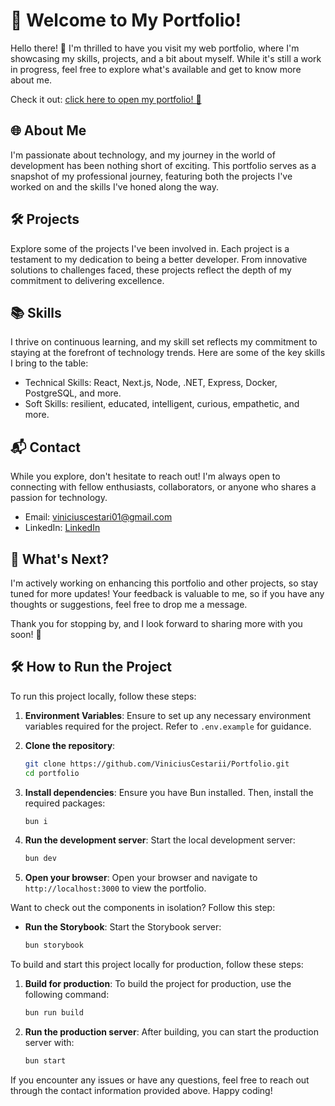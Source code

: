 # 🚀 Welcome to My Portfolio!

Hello there! 👋 I'm thrilled to have you visit my web portfolio, where I'm showcasing my skills, projects, and a bit about myself. While it's still a work in progress, feel free to explore what's available and get to know more about me.

Check it out: [click here to open my portfolio! 🤗](https://viniciuscestarii-portfolio.vercel.app/)

## 🌐 About Me
I'm passionate about technology, and my journey in the world of development has been nothing short of exciting. This portfolio serves as a snapshot of my professional journey, featuring both the projects I've worked on and the skills I've honed along the way.

## 🛠️ Projects
Explore some of the projects I've been involved in. Each project is a testament to my dedication to being a better developer. From innovative solutions to challenges faced, these projects reflect the depth of my commitment to delivering excellence.

## 📚 Skills
I thrive on continuous learning, and my skill set reflects my commitment to staying at the forefront of technology trends. Here are some of the key skills I bring to the table:

- Technical Skills: React, Next.js, Node, .NET, Express, Docker, PostgreSQL, and more.
- Soft Skills: resilient, educated, intelligent, curious, empathetic, and more.

## 📬 Contact
While you explore, don't hesitate to reach out! I'm always open to connecting with fellow enthusiasts, collaborators, or anyone who shares a passion for technology.

- Email: viniciuscestari01@gmail.com
- LinkedIn: [LinkedIn](https://www.linkedin.com/in/-vinicius-cestari/)

## 📆 What's Next?
I'm actively working on enhancing this portfolio and other projects, so stay tuned for more updates! Your feedback is valuable to me, so if you have any thoughts or suggestions, feel free to drop me a message.

Thank you for stopping by, and I look forward to sharing more with you soon! 🌟

## 🛠️ How to Run the Project

To run this project locally, follow these steps:

1. **Environment Variables**:
    Ensure to set up any necessary environment variables required for the project. Refer to `.env.example` for guidance.

2. **Clone the repository**:
    ```bash
    git clone https://github.com/ViniciusCestarii/Portfolio.git
    cd portfolio
    ```

3. **Install dependencies**:
    Ensure you have Bun installed. Then, install the required packages:
    ```bash
    bun i
    ```

4. **Run the development server**:
    Start the local development server:
    ```bash
    bun dev
    ```

5. **Open your browser**:
    Open your browser and navigate to `http://localhost:3000` to view the portfolio.

Want to check out the components in isolation? Follow this step:

- **Run the Storybook**:
    Start the Storybook server:
    ```bash
    bun storybook
    ```

To build and start this project locally for production, follow these steps:

1. **Build for production**:
    To build the project for production, use the following command:
    ```bash
    bun run build
    ```

2. **Run the production server**:
    After building, you can start the production server with:
    ```bash
    bun start
    ```

If you encounter any issues or have any questions, feel free to reach out through the contact information provided above. Happy coding!